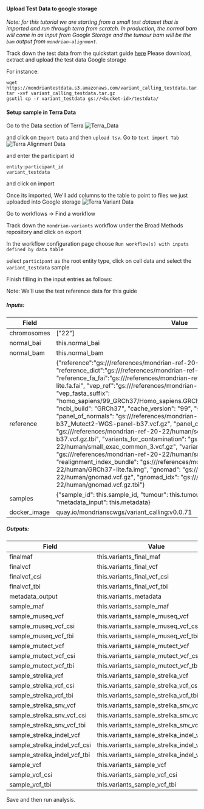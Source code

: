 #### Upload Test Data to google storage


*Note: for this tutorial we are starting from a small test dataset that is imported and run through terra from scratch. In production, the normal bam will come in as input from Google Storage and the tumour bam will be the `bam` output from `mondrian-alignment`.*



Track down the test data from the quickstart guide [here](docs/quickstart/haplotype_calling.md) Please download, extract and upload the test data Google storage


For instance:
```
wget https://mondriantestdata.s3.amazonaws.com/variant_calling_testdata.tar.gz
tar -xvf variant_calling_testdata.tar.gz
gsutil cp -r variant_testdata gs://<bucket-id>/testdata/
```


#### Setup sample in Terra Data

Go to the Data section of Terra
![Terra_Data](assets/terra_data_import_data.png)

and click on `Import Data` and then `upload tsv`. Go to `text import Tab`
![Terra Alignment Data](assets/terra_data_import_data_alignment_1.png)

and enter the participant id
```
entity:participant_id
variant_testdata
```
and click on import

Once its imported, We'll add columns to the table to point to files we just uploaded into Google storage
![Terra Variant Data](assets/terra_data_import_data_variants.png)


Go to workflows -> Find a workflow


Track down the `mondrian-variants` workflow under the Broad Methods repository and click on export


In the workflow configuration page
choose 
`Run workflow(s) with inputs defined by data table`

select `participant` as the root entity type, click on cell data and select the `variant_testdata` sample


Finish filling in the input entries as follows:

Note: We'll use the test reference data for this guide

##### Inputs:

| Field | Value |
|-------|-------|
| chromosomes | ["22"] |
| normal_bai | this.normal_bai |
| normal_bam | this.normal_bam |
| reference | {"reference":"gs://<bucket-id>/references/mondrian-ref-20-22/human/GRCh37-lite.fa", "reference_dict":"gs://<bucket-id>/references/mondrian-ref-20-22/human/GRCh37-lite.dict", "reference_fa_fai":"gs://<bucket-id>/references/mondrian-ref-20-22/human/GRCh37-lite.fa.fai", "vep_ref":"gs://<bucket-id>/references/mondrian-ref-20-22/vep.tar", "vep_fasta_suffix": "homo_sapiens/99_GRCh37/Homo_sapiens.GRCh37.75.dna.primary_assembly.fa.gz", "ncbi_build": "GRCh37", "cache_version": "99", "species":"homo_sapiens", "panel_of_normals": "gs://<bucket-id>/references/mondrian-ref-20-22/human/somatic-b37_Mutect2-WGS-panel-b37.vcf.gz", "panel_of_normals_idx": "gs://<bucket-id>/references/mondrian-ref-20-22/human/somatic-b37_Mutect2-WGS-panel-b37.vcf.gz.tbi", "variants_for_contamination": "gs://<bucket-id>/references/mondrian-ref-20-22/human/small_exac_common_3.vcf.gz", "variants_for_contamination_idx": "gs://<bucket-id>/references/mondrian-ref-20-22/human/small_exac_common_3.vcf.gz.tbi", "realignment_index_bundle": "gs://<bucket-id>/references/mondrian-ref-20-22/human/GRCh37-lite.fa.img", "gnomad": "gs://<bucket-id>/references/mondrian-ref-20-22/human/gnomad.vcf.gz", "gnomad_idx": "gs://<bucket-id>/references/mondrian-ref-20-22/human/gnomad.vcf.gz.tbi"} |
| samples | {"sample_id": this.sample_id, "tumour": this.tumour, "tumour_bai": this.tumour_bai, "metadata_input": this.metadata} |
| docker_image | quay.io/mondrianscwgs/variant_calling:v0.0.71 |


##### Outputs:

| Field | Value |
|-------|-------|
| finalmaf | this.variants_final_maf|
| finalvcf | this.variants_final_vcf|
| finalvcf_csi | this.variants_final_vcf_csi|
| finalvcf_tbi | this.variants_final_vcf_tbi|
| metadata_output | this.variants_metadata |
| sample_maf | this.variants_sample_maf|
| sample_museq_vcf | this.variants_sample_museq_vcf |
| sample_museq_vcf_csi | this.variants_sample_museq_vcf_csi|
| sample_museq_vcf_tbi | this.variants_sample_museq_vcf_tbi|
| sample_mutect_vcf | this.variants_sample_mutect_vcf |
| sample_mutect_vcf_csi | this.variants_sample_mutect_vcf_csi|
| sample_mutect_vcf_tbi | this.variants_sample_mutect_vcf_tbi|
| sample_strelka_vcf | this.variants_sample_strelka_vcf |
| sample_strelka_vcf_csi | this.variants_sample_strelka_vcf_csi|
| sample_strelka_vcf_tbi | this.variants_sample_strelka_vcf_tbi|
| sample_strelka_snv_vcf | this.variants_sample_strelka_snv_vcf |
| sample_strelka_snv_vcf_csi | this.variants_sample_strelka_snv_vcf_csi|
| sample_strelka_snv_vcf_tbi | this.variants_sample_strelka_snv_vcf_tbi|
| sample_strelka_indel_vcf | this.variants_sample_strelka_indel_vcf |
| sample_strelka_indel_vcf_csi | this.variants_sample_strelka_indel_vcf_csi|
| sample_strelka_indel_vcf_tbi | this.variants_sample_strelka_indel_vcf_tbi|
| sample_vcf | this.variants_sample_vcf |
| sample_vcf_csi | this.variants_sample_vcf_csi |
| sample_vcf_tbi | this.variants_sample_vcf_tbi |


Save and then run analysis. 